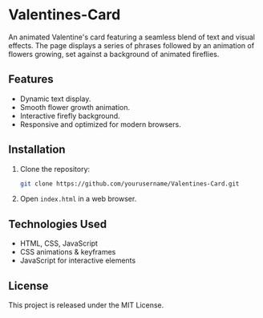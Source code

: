# Valentines-Card

An animated Valentine's card featuring a seamless blend of text and visual effects. The page displays a series of phrases followed by an animation of flowers growing, set against a background of animated fireflies.

## Features

- Dynamic text display.
- Smooth flower growth animation.
- Interactive firefly background.
- Responsive and optimized for modern browsers.

## Installation

1. Clone the repository:

   ```sh
   git clone https://github.com/yourusername/Valentines-Card.git
   ```

2. Open `index.html` in a web browser.

## Technologies Used

- HTML, CSS, JavaScript
- CSS animations & keyframes
- JavaScript for interactive elements

## License

This project is released under the MIT License.
